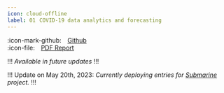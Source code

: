 ```yaml
---
icon: cloud-offline
label: 01⠀COVID-19 data analytics and forecasting
---
```


:icon-mark-github: ⠀[Github](https://github.com/oddeyemotion/DS-Assignment)\
:icon-file: ⠀[PDF Report](https://github.com/oddeyemotion/DS-Assignment/blob/edabf74bfcc625845b2140f0f95f6eaeb9a086ee/Report%20-%20Proud%20Cockroaches%20(pdf%20-%20ver%202).pdf)

!!!
*Available in future updates*
!!!

!!!
Update on May 20th, 2023: *Currently deploying entries for [Submarine](/projects/04-submarine.md) project.*
!!!